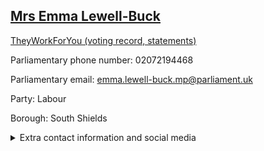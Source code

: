 ## <a href="https://members.parliament.uk/member/4277/contact">Mrs Emma Lewell-Buck</a>

<a href="https://www.theyworkforyou.com/mp/25181/emma_lewell-buck/south_shields">TheyWorkForYou (voting record, statements)</a> 

Parliamentary phone number: 02072194468 

Parliamentary email: emma.lewell-buck.mp@parliament.uk 

Party: Labour 

Borough: South Shields 

<details><summary>Extra contact information and social media</summary> 
<li>Website:</li>
<li>Twitter: https://twitter.com/EmmaLewellBuck</li>
<li>Constituency office phone number: 01914271240</li>
<li>Constituency office email:</li>
<li>Facebook:</li>
<li>Instagram:</li>
<li>Youtube:</li>
<li>Linkedin:</li>
<li>Government department phone number:</li>
<li>Government department email:</li>
<li>Threads:</li>
<li>Party office phone number:</li>
<li>Party office email:</li>
<li>Tiktok:</li>
</details>
